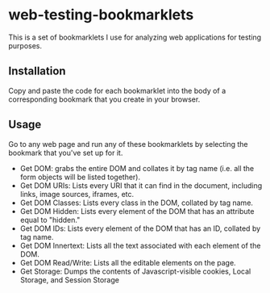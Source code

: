 # web-testing-bookmarklets
This is a set of bookmarklets I use for analyzing web applications for testing purposes.

## Installation

Copy and paste the code for each bookmarklet into the body of a corresponding bookmark that you create in your browser.

## Usage

Go to any web page and run any of these bookmarklets by selecting the bookmark that you've set up for it.

- Get DOM: grabs the entire DOM and collates it by tag name (i.e. all the form objects will be listed together).
- Get DOM URIs: Lists every URI that it can find in the document, including links, image sources, iframes, etc.
- Get DOM Classes: Lists every class in the DOM, collated by tag name.
- Get DOM Hidden: Lists every element of the DOM that has an attribute equal to "hidden."
- Get DOM IDs: Lists every element of the DOM that has an ID, collated by tag name.
- Get DOM Innertext: Lists all the text associated with each element of the DOM.
- Get DOM Read/Write: Lists all the editable elements on the page.
- Get Storage: Dumps the contents of Javascript-visible cookies, Local Storage, and Session Storage
